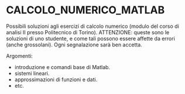 CALCOLO_NUMERICO_MATLAB
=======================

Possibili soluzioni agli esercizi di calcolo numerico (modulo del corso di analisi II presso Politecnico di Torino).
ATTENZIONE: queste sono le soluzioni di uno studente, e come tali possono essere affette da errori (anche grossolani).
Ogni segnalazione sarà ben accetta.

Argomenti:
- introduzione e comandi base di Matlab.
- sistemi lineari.
- approssimazioni di funzioni e dati.
- etc.


